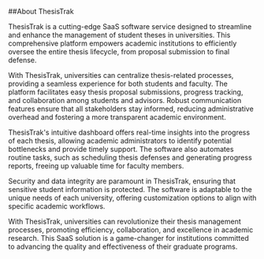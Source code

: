 ##About ThesisTrak

ThesisTrak is a cutting-edge SaaS software service designed to streamline and enhance the management of student theses in universities. This comprehensive platform empowers academic institutions to efficiently oversee the entire thesis lifecycle, from proposal submission to final defense.

With ThesisTrak, universities can centralize thesis-related processes, providing a seamless experience for both students and faculty. The platform facilitates easy thesis proposal submissions, progress tracking, and collaboration among students and advisors. Robust communication features ensure that all stakeholders stay informed, reducing administrative overhead and fostering a more transparent academic environment.

ThesisTrak's intuitive dashboard offers real-time insights into the progress of each thesis, allowing academic administrators to identify potential bottlenecks and provide timely support. The software also automates routine tasks, such as scheduling thesis defenses and generating progress reports, freeing up valuable time for faculty members.

Security and data integrity are paramount in ThesisTrak, ensuring that sensitive student information is protected. The software is adaptable to the unique needs of each university, offering customization options to align with specific academic workflows.

With ThesisTrak, universities can revolutionize their thesis management processes, promoting efficiency, collaboration, and excellence in academic research. This SaaS solution is a game-changer for institutions committed to advancing the quality and effectiveness of their graduate programs.
